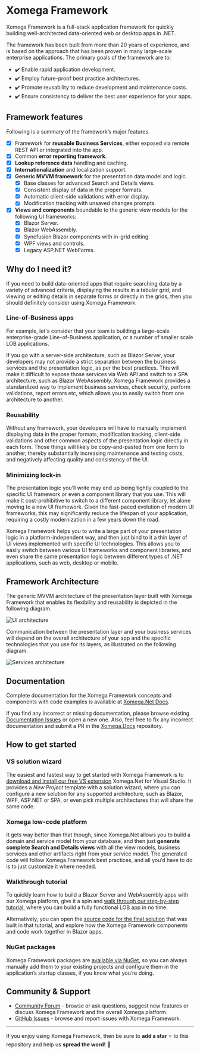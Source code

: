 # Xomega Framework

Xomega Framework is a full-stack application framework for quickly building well-architected data-oriented web or desktop apps in .NET.

The framework has been built from more than 20 years of experience, and is based on the approach that has been proven in many large-scale enterprise applications. The primary goals of the framework are to:

- ✔️ Enable rapid application development.
- ✔️ Employ future-proof best practice architectures.
- ✔️ Promote reusability to reduce development and maintenance costs.
- ✔️ Ensure consistency to deliver the best user experience for your apps.

## Framework features

Following is a summary of the framework’s major features.
- [x] Framework for **reusable Business Services**, either exposed via remote REST API or integrated into the app.
- [x] Common **error reporting framework**.
- [x] **Lookup reference data** handling and caching.
- [x] **Internationalization** and localization support.
- [x] **Generic MVVM framework** for the presentation data model and logic.
  - [x] Base classes for advanced Search and Details views.
  - [x] Consistent display of data in the proper formats.
  - [x] Automatic client-side validations with error display.
  - [x] Modification tracking with unsaved changes prompts.
- [x] **Views and components** boundable to the generic view models for the following UI frameworks:
  - [x] Blazor Server.
  - [x] Blazor WebAssembly.
  - [x] Syncfusion Blazor components with in-grid editing.
  - [x] WPF views and controls.
  - [x] Legacy ASP.NET WebForms.

## Why do I need it?

If you need to build data-oriented apps that require searching data by a variety of advanced criteria, displaying the results in a tabular grid, and viewing or editing details in separate forms or directly in the grids, then you should definitely consider using Xomega Framework.

### Line-of-Business apps

For example, let's consider that your team is building a large-scale enterprise-grade Line-of-Business application, or a number of smaller scale LOB applications.

If you go with a server-side architecture, such as Blazor Server, your developers may not provide a strict separation between the business services and the presentation logic, as per the best practices. This will make it difficult to expose those services via Web API and switch to a SPA architecture, such as Blazor WebAssembly. Xomega Framework provides a standardized way to implement business services, check security, perform validations, report errors etc, which allows you to easily switch from one architecture to another.

### Reusability

Without any framework, your developers will have to manually implement displaying data in the proper formats, modification tracking, client-side validations and other common aspects of the presentation logic directly in each form. Those things will likely be copy-and-pasted from one form to another, thereby substantially increasing maintenance and testing costs, and negatively affecting quality and consistency of the UI.

### Minimizing lock-in

The presentation logic you’ll write may end up being tightly coupled to the specific UI framework or even a component library that you use. This will make it cost-prohibitive to switch to a different component library, let alone moving to a new UI framework. Given the fast-paced evolution of modern UI frameworks, this may significantly reduce the lifespan of your application, requiring a costly modernization in a few years down the road.

Xomega Framework helps you to write a large part of your presentation logic in a platform-independent way, and then just bind to it a thin layer of UI views implemented with specific UI technologies. This allows you to easily switch between various UI frameworks and component libraries, and even share the same presentation logic between different types of .NET applications, such as web, desktop or mobile.

## Framework Architecture

The generic MVVM architecture of the presentation layer built with Xomega Framework that enables its flexibility and reusability is depicted in the following diagram.

![UI architecture](../../../Xomega.Docs/blob/master/docs/framework/common-ui/img/ui_arch.png)

Communication between the presentation layer and your business services will depend on the overall architecture of your app and the specific technologies that you use for its layers, as illustrated on the following diagram.

![Services architecture](../../../Xomega.Docs/blob/master/docs/framework/services/img/services.png?raw=true)

## Documentation

Complete documentation for the Xomega Framework concepts and components with code examples is available at [Xomega.Net Docs](https://xomega.net/docs/framework/overview).

If you find any incorrect or missing documentation, please browse existing [Documentation Issues](../../../Xomega.Docs/issues) or open a new one. Also, feel free to fix any incorrect documentation and submit a PR in the [Xomega.Docs](../../../Xomega.Docs) repository.

## How to get started

### VS solution wizard

The easiest and fastest way to get started with Xomega Framework is to [download and install our free VS extension](https://xomega.net/System/Download.aspx) Xomega.Net for Visual Studio. It provides a *New Project* template with a solution wizard, where you can configure a new solution for any supported architecture, such as Blazor, WPF, ASP.NET or SPA, or even pick multiple architectures that will share the same code.

### Xomega low-code platform

It gets way better than that though, since Xomega.Net allows you to build a domain and service model from your database, and then just **generate complete Search and Details views** with all the view models, business services and other artifacts right from your service model. The generated code will follow Xomega Framework best practices, and all you’d have to do is to just customize it where needed.

### Walkthrough tutorial

To quickly learn how to build a Blazor Server and WebAssembly apps with our Xomega platform, give it a spin and [walk through our step-by-step tutorial](https://xomega.net/docs/tutorial/get-started), where you can build a fully functional LOB app in no time.

Alternatively, you can open the [source code for the final solution](../../../Xomega.Tutorial) that was built in that tutorial, and explore how the Xomega Framework components and code work together in Blazor apps.

### NuGet packages

Xomega Framework packages are [available via NuGet](http://www.nuget.org/packages?q=xomega.framework), so you can always manually add them to your existing projects and configure them in the application’s startup classes, if you know what you’re doing.

## Community & Support
- [Community Forum](../../../Xomega.Net4VS/discussions) - browse or ask questions, suggest new features or discuss Xomega Framework and the overall Xomega platform.
- [GitHub Issues](../../issues) - browse and report issues with Xomega Framework.
---
If you enjoy using Xomega Framework, then be sure to **add a star** ⭐ to this repository and help us **spread the word!** 📢
